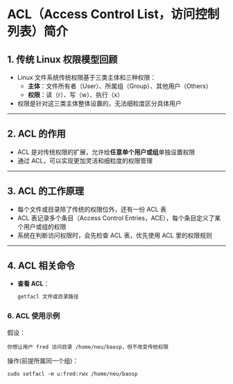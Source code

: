 # ACL（Access Control List，访问控制列表）简介

## 1. 传统 Linux 权限模型回顾

- Linux 文件系统传统权限基于三类主体和三种权限：
  - **主体**：文件所有者（User）、所属组（Group）、其他用户（Others）
  - **权限**：读（r）、写（w）、执行（x）
- 权限是针对这三类主体整体设置的，无法细粒度区分具体用户

---

## 2. ACL 的作用

- ACL 是对传统权限的扩展，允许给**任意单个用户或组**单独设置权限
- 通过 ACL，可以实现更加灵活和细粒度的权限管理

---

## 3. ACL 的工作原理

- 每个文件或目录除了传统的权限位外，还有一份 ACL 表
- ACL 表记录多个条目（Access Control Entries，ACE），每个条目定义了某个用户或组的权限
- 系统在判断访问权限时，会先检查 ACL 表，优先使用 ACL 里的权限规则

---

## 4. ACL 相关命令

- **查看 ACL**：

  ```bash
  getfacl 文件或目录路径
### 6. ACL 使用示例

假设：

    你想让用户 fred 访问目录 /home/neu/baosp，但不改变传统权限

操作(前提所属同一个组)：
```
sudo setfacl -m u:fred:rwx /home/neu/baosp
```

